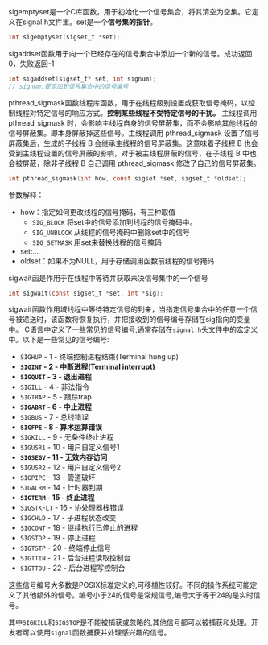 
sigemptyset是一个C库函数，用于初始化一个信号集合，将其清空为空集。它定义在signal.h文件里。set是一个**信号集的指针**。
```c
int sigemptyset(sigset_t *set);
```

sigaddset函数用于向一个已经存在的信号集合中添加一个新的信号。成功返回0，失败返回-1
```c
int sigaddset(sigset_t* set, int signum);
// signum:要添加到信号集合中的信号编号
```

pthread_sigmask函数线程库函数，用于在线程级别设置或获取信号掩码，以控制线程对特定信号的响应方式。**控制某些线程不受特定信号的干扰。**
主线程调用 pthread_sigmask 时，会影响主线程自身的信号屏蔽集，而不会影响其他线程的信号屏蔽集。即本身屏蔽掉这些信号。主线程调用 pthread_sigmask 设置了信号屏蔽集后，生成的子线程 B 会继承主线程的信号屏蔽集。这意味着子线程 B 也会受到主线程设置的信号屏蔽的影响，对于被主线程屏蔽的信号，在子线程 B 中也会被屏蔽，除非子线程 B 自己调用 pthread_sigmask 修改了自己的信号屏蔽集。
```c
int pthread_sigmask(int how, const sigset *set, sigset_t *oldset);
```
参数解释：
- how：指定如何更改线程的信号掩码，有三种取值
	- `SIG_BLOCK` 将set中的信号添加到线程的信号掩码中。
	- `SIG_UNBLOCK` 从线程的信号掩码中删除set中的信号
	- `SIG_SETMASK` 用set来替换线程的信号掩码
- set:...
- oldset：如果不为NULL，用于存储调用函数前线程的信号掩码

sigwait函是作用于在线程中等待并获取未决信号集中的一个信号
```c
int sigwait(const sigset_t *set, int *sig);
```
sigwait函数作用域线程中等待特定信号的到来，当指定信号集合中的任意一个信号被递送时，该函数将恢复执行，并把接收到的信号编号存储在sig指向的变量中。
C语言中定义了一些常见的信号编号,通常存储在`signal.h`头文件中的宏定义中。以下是一些常见的信号编号:

- `SIGHUP` - 1 - 终端控制进程结束(Terminal hung up)
- **`SIGINT` - 2 - 中断进程(Terminal interrupt)**
- **`SIGQUIT` - 3 - 退出进程**
- `SIGILL` - 4 - 非法指令
- `SIGTRAP` - 5 - 跟踪trap
- **`SIGABRT` - 6 - 中止进程**
- `SIGBUS` - 7 - 总线错误
- **`SIGFPE` - 8 - 算术运算错误**
- `SIGKILL` - 9 - 无条件终止进程
- `SIGUSR1` - 10 - 用户自定义信号1
- **`SIGSEGV` - 11 - 无效内存访问**
- `SIGUSR2` - 12 - 用户自定义信号2
- `SIGPIPE` - 13 - 管道破坏
- `SIGALRM` - 14 - 计时器到期
- **`SIGTERM` - 15 - 终止进程**
- `SIGSTKFLT` - 16 - 协处理器栈错误
- `SIGCHLD` - 17 - 子进程状态改变
- `SIGCONT` - 18 - 继续执行已停止的进程
- `SIGSTOP` - 19 - 停止进程
- `SIGTSTP` - 20 - 终端停止信号
- `SIGTTIN` - 21 - 后台进程读取控制台
- `SIGTTOU` - 22 - 后台进程写控制台

这些信号编号大多数是POSIX标准定义的,可移植性较好。不同的操作系统可能定义了其他额外的信号。编号小于24的信号是常规信号,编号大于等于24的是实时信号。

其中`SIGKILL`和`SIGSTOP`是不能被捕获或忽略的,其他信号都可以被捕获和处理。开发者可以使用`signal`函数捕获并处理感兴趣的信号。